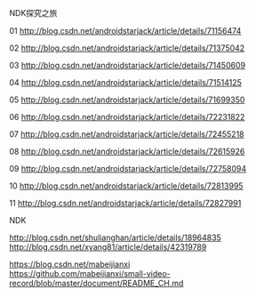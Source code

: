 NDK探究之旅
 
01  http://blog.csdn.net/androidstarjack/article/details/71156474

02  http://blog.csdn.net/androidstarjack/article/details/71375042

03  http://blog.csdn.net/androidstarjack/article/details/71450609

04  http://blog.csdn.net/androidstarjack/article/details/71514125

05  http://blog.csdn.net/androidstarjack/article/details/71699350

06  http://blog.csdn.net/androidstarjack/article/details/72231822

07  http://blog.csdn.net/androidstarjack/article/details/72455218

08  http://blog.csdn.net/androidstarjack/article/details/72615926

09  http://blog.csdn.net/androidstarjack/article/details/72758094

10  http://blog.csdn.net/androidstarjack/article/details/72813995

11  http://blog.csdn.net/androidstarjack/article/details/72827991

NDK  

http://blog.csdn.net/shulianghan/article/details/18964835
http://blog.csdn.net/xyang81/article/details/42319789  

https://blog.csdn.net/mabeijianxi  
https://github.com/mabeijianxi/small-video-record/blob/master/document/README_CH.md  

